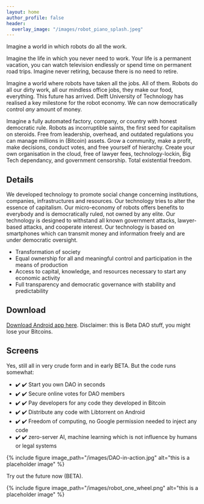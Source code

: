 ```yaml
---
layout: home
author_profile: false
header:
  overlay_image: "/images/robot_piano_splash.jpeg"
---
```

Imagine a world in which robots do all the work.

Imagine the life in which you never need to work. Your life is a permanent vacation, you can watch television endlessly or spend time on permanent road trips. Imagine never retiring, because there is no need to retire.

Imagine a world where robots have taken all the jobs. All of them. Robots do all our dirty work, all our mindless office jobs, they make our food, everything. This future has arrived. Delft University of Technology has realised a key milestone for the robot economy. We can now democratically control _any_ amount of money.

Imagine a fully automated factory, company, or country with honest democratic rule. Robots as incorruptible saints, the first seed for capitalism on steroids. Free from leadership, overhead, and outdated regulations you can manage millions in (Bitcoin) assets. Grow a community, make a profit, make decisions, conduct votes, and free yourself of hierarchy. Create your own organisation in the cloud, free of lawyer fees, technology-lockin, Big Tech dependancy, and government censorship. Total existential freedom.

## Details
We developed technology to promote social change concerning institutions, companies, infrastructures and resources.
Our technology tries to alter the essence of capitalism. Our micro-economy of robots offers benefits to everybody and is democratically ruled, not owned by any elite.
Our technology is designed to withstand all known government attacks, lawyer-based attacks, and cooperate interest.
Our technology is based on smartphones which can transmit money and information freely and are under democratic oversight. 

- Transformation of society
- Equal ownership for all and meaningful control and participation in the means of production
- Access to capital, knowledge, and resources necessary to start any economic activity
- Full transparency and democratic governance with stability and predictability

## Download

[Download Android app here](https://github.com/Tribler/trustchain-superapp/actions?query=branch%3Adao).
Disclaimer: this is Beta DAO stuff, you might lose your Bitcoins.

## Screens

Yes, still all in very crude form and in early BETA. But the code runs somewhat:
- ✔️ :heavy_check_mark: Start you own DAO in seconds
- ✔️ :heavy_check_mark: Secure online votes for DAO members
- ✔️ :heavy_check_mark: Pay developers for any code they developed in Bitcoin
- ✔️ :heavy_check_mark: Distribute any code with Libtorrent on Android
- ✔️ :heavy_check_mark: Freedom of computing, no Google permission needed to inject any code
- ✔️ :heavy_check_mark: zero-server AI, machine learning which is not influence by humans or legal systems

{% include figure image_path="/images/DAO-in-action.jpg" alt="this is a placeholder image" %}

Try out the future now (BETA).

{% include figure image_path="/images/robot_one_wheel.png" alt="this is a placeholder image" %}
